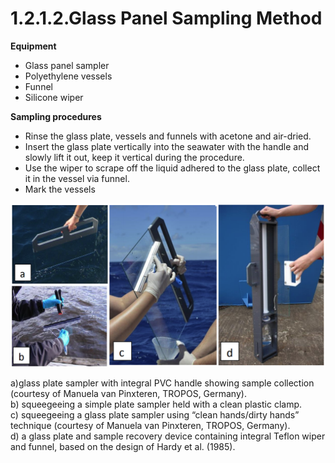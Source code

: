 # 1.2.1.2.Glass Panel Sampling Method

**Equipment**

* Glass panel sampler
* Polyethylene vessels
* Funnel
* Silicone wiper

**Sampling procedures**

* Rinse the glass plate, vessels and funnels with acetone and air-dried.
* Insert the glass plate vertically into the seawater with the handle and slowly lift it out, keep it vertical during the procedure.
* Use the wiper to scrape off the liquid adhered to the glass plate, collect it in the vessel via funnel.
* Mark the vessels

![Figure 1.2.1.2 Glass panel sampling procedures \(from Cunliffe et al., 2014\)](../../../.gitbook/assets/1.2.1.2.png)

a\)glass plate sampler with integral PVC handle showing sample collection \(courtesy of Manuela van Pinxteren, TROPOS, Germany\).  
b\) squeegeeing a simple plate sampler held with a clean plastic clamp.  
c\) squeegeeing a glass plate sampler using “clean hands/dirty hands” technique \(courtesy of Manuela van Pinxteren, TROPOS, Germany\).  
d\) a glass plate and sample recovery device containing integral Teflon wiper and funnel, based on the design of Hardy et al. \(1985\).

